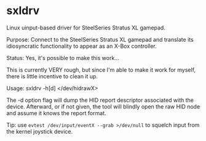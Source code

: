 # sxldrv
Linux uinput-based driver for SteelSeries Stratus XL gamepad.

Purpose: Connect to the SteelSeries Stratus XL gamepad and translate its idiosyncratic functionality to appear as an X-Box controller.

Status: Yes, it's possible to make this work...

This is currently VERY rough, but since I'm able to make it work for myself, there is little incentive to clean it up.

Usage:
sxldrv -h[d] </dev/hidrawX>

The -d option flag will dump the HID report descriptor associated with the device.  Afterward, or if not given, the tool will blindly open the raw HID node and assume it knows the report format.

Tip: use `evtest /dev/input/eventX --grab >/dev/null` to squelch input from the kernel joystick device.
